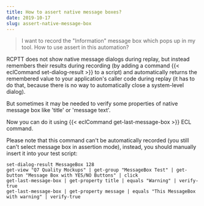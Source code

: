 ```yaml
---
title: How to assert native message boxes?
date: 2019-10-17
slug: assert-native-message-box
---
```


> I want to record the "Information" message box  which pops up in my tool. How to use assert in this automation?

RCPTT does not show native message dialogs during replay, but instead remembers their results during recording (by adding a command {{< eclCommand set-dialog-result >}} to a script) and automatically returns the remembered value to your application's caller code during replay (it has to do that, because there is no way to automatically close a system-level dialog).

But sometimes it may be needed to verify some properties of native message box like 'title' or 'message text'.

Now you can do it using  {{< eclCommand get-last-message-box >}} ECL command.

Please note that this command can't be automatically recorded (you still can't select message box in assertion mode), instead, you should manually insert it into your test script:

```
set-dialog-result MessageBox 128
get-view "Q7 Quality Mockups" | get-group "MessageBox Test" | get-button "Message Box with YES/NO Buttons" | click
get-last-message-box | get-property title | equals "Warning" | verify-true
get-last-message-box | get-property message | equals "This MessageBox with warning" | verify-true
```

